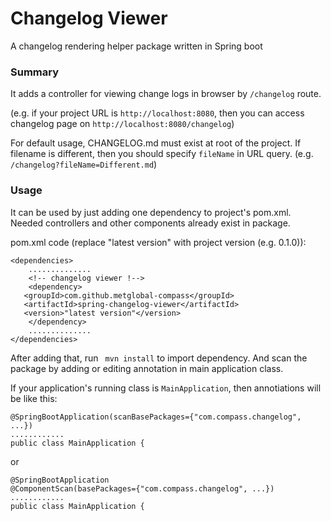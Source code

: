 # Changelog Viewer
A changelog rendering helper package written in Spring boot

### Summary

It adds a controller for viewing change logs in browser by `/changelog` route.

(e.g. if your project URL is `http://localhost:8080`, then you can access changelog page on `http://localhost:8080/changelog`)

For default usage, CHANGELOG.md must exist at root of the project. If filename is different, 
then you should specify `fileName` in URL query. (e.g. `/changelog?fileName=Different.md`)

### Usage

It can be used by just adding one dependency to project's pom.xml.
 Needed controllers and other components already exist in package.
 
pom.xml code (replace "latest version" with project version (e.g. 0.1.0)):
 
 ```
 <dependencies>
     ..............
     <!-- changelog viewer !-->
     <dependency>
 	<groupId>com.github.metglobal-compass</groupId>
 	<artifactId>spring-changelog-viewer</artifactId>
 	<version>"latest version"</version>
     </dependency>
     ..............
 </dependencies>
 ```

After adding that, run `` mvn install`` to import dependency. And scan the package by 
adding or editing annotation in main application class.

If your application's running class is `MainApplication`, then annotiations will be like this:

```
@SpringBootApplication(scanBasePackages={"com.compass.changelog", ...})
............
public class MainApplication {
```

or

```
@SpringBootApplication
@ComponentScan(basePackages={"com.compass.changelog", ...})
............
public class MainApplication {
```
